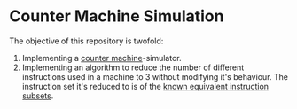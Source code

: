 # Counter Machine Simulation

The objective of this repository is twofold:
1. Implementing a [counter machine](https://en.wikipedia.org/wiki/Counter_machine)-simulator.
2. Implementing an algorithm to reduce the number of different instructions used in a machine to 3 without modifying it's behaviour.
  The instruction set it's reduced to is of the [known equivalent instruction subsets](https://en.wikipedia.org/wiki/Counter_machine#Basic_features).
